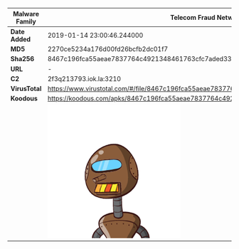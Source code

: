 | Malware Family | Telecom Fraud Network for South Koreans                      |
| -------------- | ------------------------------------------------------------ |
| **Date Added** | 2019-01-14 23:00:46.244000                                                   |
| **MD5**        | 2270ce5234a176d00fd26bcfb2dc01f7                             |
| **Sha256**     | 8467c196fca55aeae7837764c4921348461763cfc7aded3344ad5088134f8341 |
| **URL**        | -                                                            |
| **C2**         | 2f3q213793.iok.la:3210 |
| **VirusTotal** | https://www.virustotal.com/#/file/8467c196fca55aeae7837764c4921348461763cfc7aded3344ad5088134f8341/detection |
| **Koodous**    | https://koodous.com/apks/8467c196fca55aeae7837764c4921348461763cfc7aded3344ad5088134f8341 |
|                | ![](../assets/8467c196fca55aeae7837764c4921348461763cfc7aded3344ad5088134f8341.png) |
